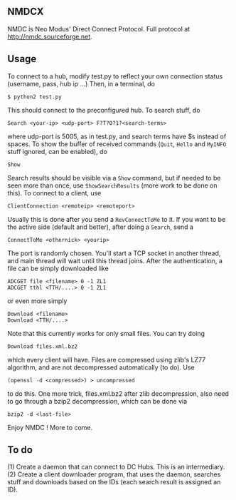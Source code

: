 NMDCX
------
NMDC is Neo Modus' Direct Connect Protocol. Full protocol at http://nmdc.sourceforge.net.

Usage
-----
To connect to a hub, modify test.py to reflect your own connection status (username, pass, hub ip ...)
Then, in a terminal, do

```
$ python2 test.py
```

This should connect to the preconfigured hub. To search stuff, do

```
Search <your-ip> <udp-port> F?T?0?1?<search-terms>
```

where udp-port is 5005, as in test.py, and search terms have $s instead of spaces. To show the buffer of received commands (`Quit`, `Hello` and `MyINFO` stuff ignored, can be enabled), do

```
Show
```

Search results should be visible via a `Show` command, but if needed to be seen more than once, use `ShowSearchResults` (more work to be done on this). To connect to a client, use

```
ClientConnection <remoteip> <remoteport>
```

Usually this is done after you send a `RevConnectToMe` to it. If you want to be the active side (default and better), after doing a `Search`, send a 

```
ConnectToMe <othernick> <yourip>
```

The port is randomly chosen. You'll start a TCP socket in another thread, and main thread will wait until this thread joins. After the authentication, a file can be simply downloaded like

```
ADCGET file <filename> 0 -1 ZL1
ADCGET tthl <TTH/....> 0 -1 ZL1
```

or even more simply

```
Download <filename>
Download <TTH/....>
```

Note that this currently works for only small files. You can try doing 

```
Download files.xml.bz2
```

which every client will have. Files are compressed using zlib's LZ77 algorithm, and are not decompressed automatically (to do). Use 

```
(openssl -d <compressed>) > uncompressed 
```

to do this. One more trick, files.xml.bz2 after zlib decompression, also need to go through a bzip2 decompression, which can be done via

```
bzip2 -d <last-file>
```
Enjoy NMDC ! More to come.
   

To do
-----
(1) Create a daemon that can connect to DC Hubs. This is an intermediary.
(2) Create a client downloader program, that uses the daemon, searches stuff and downloads based on the IDs (each search result is assigned an ID).
